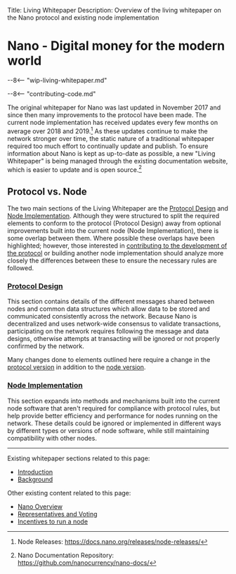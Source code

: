 Title: Living Whitepaper
Description: Overview of the living whitepaper on the Nano protocol and existing node implementation

# Nano - Digital money for the modern world

--8<-- "wip-living-whitepaper.md"

--8<-- "contributing-code.md"

The original whitepaper for Nano was last updated in November 2017 and since then many improvements to the protocol have been made. The current node implementation has received updates every few months on average over 2018 and 2019.[^1] As these updates continue to make the network stronger over time, the static nature of a traditional whitepaper required too much effort to continually update and publish. To ensure information about Nano is kept as up-to-date as possible, a new "Living Whitepaper" is being managed through the existing documentation website, which is easier to update and is open source.[^2]

## Protocol vs. Node

The two main sections of the Living Whitepaper are the [Protocol Design](../protocol-design/introduction.md) and [Node Implementation](../node-implementation/introduction.md). Although they were structured to split the required elements to conform to the protocol (Protocol Design) away from optional improvements built into the current node (Node Implementation), there is some overlap between them. Where possible these overlaps have been highlighted; however, those interested in [contributing to the development of the protocol](../node-implementation/contributing.md) or building another node implementation should analyze more closely the differences between these to ensure the necessary rules are followed.

### [Protocol Design](../protocol-design/introduction.md)

This section contains details of the different messages shared between nodes and common data structures which allow data to be stored and communicated consistently across the network. Because Nano is decentralized and uses network-wide consensus to validate transactions, participating on the network requires following the message and data designs, otherwise attempts at transacting will be ignored or not properly confirmed by the network.

Many changes done to elements outlined here require a change in the [protocol version](../glossary.md#protocol-version) in addition to the [node version](../glossary.md#node-version).

### [Node Implementation](../node-implementation/introduction.md)

This section expands into methods and mechanisms built into the current node software that aren't required for compliance with protocol rules, but help provide better efficiency and performance for nodes running on the network. These details could be ignored or implemented in different ways by different types or versions of node software, while still maintaining compatibility with other nodes.

---

Existing whitepaper sections related to this page: 

* [Introduction](../whitepaper/english.md#introduction)
* [Background](../whitepaper/english.md#background)

Other existing content related to this page:

* [Nano Overview](../what-is-nano/overview.md)
* [Representatives and Voting](../what-is-nano/overview.md#representatives-and-voting)
* [Incentives to run a node](https://medium.com/nanocurrency/the-incentives-to-run-a-node-ccc3510c2562)

[^1]: Node Releases: https://docs.nano.org/releases/node-releases/
[^2]: Nano Documentation Repository: https://github.com/nanocurrency/nano-docs/
